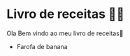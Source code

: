 # Livro de receitas :man_cook: #
Ola Bem vindo ao meu livro de receitas:wave:

- Farofa de banana



